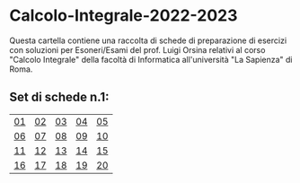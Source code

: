 # Calcolo-Integrale-2022-2023
Questa cartella contiene una raccolta di schede di preparazione di esercizi con soluzioni per Esoneri/Esami del prof. Luigi Orsina relativi al corso "Calcolo Integrale" della facoltà di Informatica all'università "La Sapienza" di Roma.

## Set di schede n.1:
|    |    |    |    |    |
|----|----|----|----|----|
| [01](../../discussions/44) | [02](../../discussions/43)| [03](../../discussions/42) | [04](../../discussions/41) | [05](../../discussions/40)
| [06](../../discussions/39) | [07](../../discussions/38) | [08](../../discussions/37) | [09](../../discussions/36) | [10](../../discussions/35)
| [11](../../discussions/34) | [12](../../discussions/33) | [13](../../discussions/32) | [14](../../discussions/31) | [15](../../discussions/30)
| [16](../../discussions/29) | [17](../../discussions/28) | [18](../../discussions/27) | [19](../../discussions/26) | [20](../../discussions/25)|